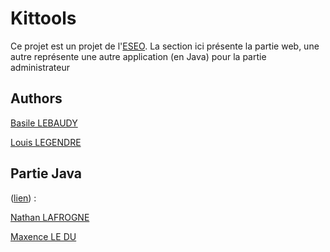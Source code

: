 # Kittools

Ce projet est un projet de l'[ESEO](https://eseo.fr/). La section ici présente la partie web, une autre représente une autre application (en Java) pour la partie administrateur

## Authors

[Basile LEBAUDY](https://github.com/Zilba26)

[Louis LEGENDRE](https://github.com/Legende2K)

## Partie Java
([lien](https://github.com/Zilba26/Site_E_Commerce_Java)) : 

[Nathan LAFROGNE](https://github.com/nathanlafrogne)

[Maxence LE DU](https://github.com/Maaax85)
